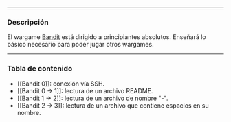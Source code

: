 - - -

### Descripción

El wargame [Bandit](https://overthewire.org/wargames/bandit/) está dirigido a principiantes absolutos. Enseñará lo básico necesario para poder jugar otros wargames.

---
### Tabla de contenido

 * [[Bandit 0]]: conexión vía SSH.
 * [[Bandit 0 -> 1]]: lectura de un archivo README.
 *  [[Bandit 1 -> 2]]: lectura de un archivo de nombre "-".
 * [[Bandit 2 -> 3]]: lectura de un archivo que contiene espacios en su nombre.